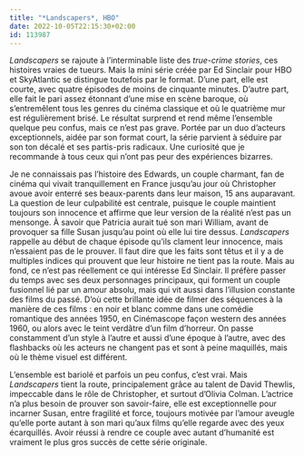 ```yaml
---
title: "*Landscapers*, HBO"
date: 2022-10-05T22:15:30+02:00
id: 113987 
---
```


*Landscapers* se rajoute à l’interminable liste des *true-crime stories*, ces histoires vraies de tueurs. Mais la mini série créée par Ed Sinclair pour HBO et SkyAtlantic se distingue toutefois par le format. D’une part, elle est courte, avec quatre épisodes de moins de cinquante minutes. D’autre part, elle fait le pari assez étonnant d’une mise en scène baroque, où s’entremêlent tous les genres du cinéma classique et où le quatrième mur est régulièrement brisé. Le résultat surprend et rend même l’ensemble quelque peu confus, mais ce n’est pas grave. Portée par un duo d’acteurs exceptionnels, aidée par son format court, la série parvient à séduire par son ton décalé et ses partis-pris radicaux. Une curiosité que je recommande à tous ceux qui n’ont pas peur des expériences bizarres.

Je ne connaissais pas l’histoire des Edwards, un couple charmant, fan de cinéma qui vivait tranquillement en France jusqu’au jour où Christopher avoue avoir enterré ses beaux-parents dans leur maison, 15 ans auparavant. La question de leur culpabilité est centrale, puisque le couple maintient toujours son innocence et affirme que leur version de la réalité n’est pas un mensonge. À savoir que Patricia aurait tué son mari William, avant de provoquer sa fille Susan jusqu’au point où elle lui tire dessus. *Landscapers* rappelle au début de chaque épisode qu’ils clament leur innocence, mais n’essaient pas de le prouver. Il faut dire que les faits sont têtus et il y a de multiples indices qui prouvent que leur histoire ne tient pas la route. Mais au fond, ce n’est pas réellement ce qui intéresse Ed Sinclair. Il préfère passer du temps avec ses deux personnages principaux, qui forment un couple fusionnel lié par un amour absolu, mais qui vit aussi dans l’illusion constante des films du passé. D’où cette brillante idée de filmer des séquences à la manière de ces films : en noir et blanc comme dans une comédie romantique des années 1950, en Cinémascope façon western des années 1960, ou alors avec le teint verdâtre d’un film d’horreur. On passe constamment d’un style à l’autre et aussi d’une époque à l’autre, avec des flashbacks où les acteurs ne changent pas et sont à peine maquillés, mais où le thème visuel est différent.

L’ensemble est bariolé et parfois un peu confus, c’est vrai. Mais *Landscapers* tient la route, principalement grâce au talent de David Thewlis, impeccable dans le rôle de Christopher, et surtout d’Olivia Colman. L’actrice n’a plus besoin de prouver son savoir-faire, elle est exceptionnelle pour incarner Susan, entre fragilité et force, toujours motivée par l’amour aveugle qu’elle porte autant à son mari qu’aux films qu’elle regarde avec des yeux écarquillés. Avoir réussi à rendre ce couple avec autant d’humanité est vraiment le plus gros succès de cette série originale. 